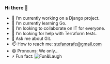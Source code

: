 ### Hi there 👋

- 🔭 I’m currently working on a Django project.
- 🌱 I’m currently learning Go.
- 👯 I’m looking to collaborate on IT for everyone.
- 🤔 I’m looking for help with Terraform tests.
- 💬 Ask me about Git.
- 📫 How to reach me: stefanorafe@gmail.com
- 😄 Pronouns: We only...
- ⚡ Fun fact: 
![Fun&Laugh](https://thecodinglove.com/content/011/bXsruwt.jpg)